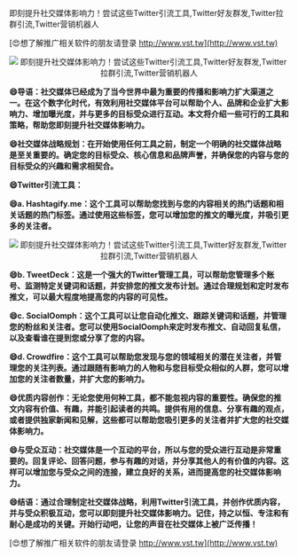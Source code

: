即刻提升社交媒体影响力！尝试这些Twitter引流工具,Twitter好友群发,Twitter拉群引流,Twitter营销机器人

[😍想了解推广相关软件的朋友请登录 http://www.vst.tw](http://www.vst.tw)

 <center><img src="https://vst.tw/MP4/tuiguang/png/0.png" alt="即刻提升社交媒体影响力！尝试这些Twitter引流工具,Twitter好友群发,Twitter拉群引流,Twitter营销机器人"></center>

**😄导语：社交媒体已经成为了当今世界中最为重要的传播和影响力扩大渠道之一。在这个数字化时代，有效利用社交媒体平台可以帮助个人、品牌和企业扩大影响力、增加曝光度，并与更多的目标受众进行互动。本文将介绍一些可行的工具和策略，帮助您即刻提升社交媒体影响力。**

**😄社交媒体战略规划：在开始使用任何工具之前，制定一个明确的社交媒体战略是至关重要的。确定您的目标受众、核心信息和品牌声誉，并确保您的内容与您的目标受众的兴趣和需求相契合。**

**😄Twitter引流工具：**

**😄a. Hashtagify.me：这个工具可以帮助您找到与您的内容相关的热门话题和相关话题的热门标签。通过使用这些标签，您可以增加您的推文的曝光度，并吸引更多的关注者。**

 <center><img src="https://vst.tw/MP4/tuiguang/png/8.png" alt="即刻提升社交媒体影响力！尝试这些Twitter引流工具,Twitter好友群发,Twitter拉群引流,Twitter营销机器人"></center>

**😄b. TweetDeck：这是一个强大的Twitter管理工具，可以帮助您管理多个账号、监测特定关键词和话题，并安排您的推文发布计划。通过合理规划和定时发布推文，可以最大程度地提高您的内容的可见性。**

**😄c. SocialOomph：这个工具可以让您自动化推文、跟踪关键词和话题，并管理您的粉丝和关注者。您可以使用SocialOomph来定时发布推文、自动回复私信，以及查看谁在提到您或分享了您的内容。**

**😄d. Crowdfire：这个工具可以帮助您发现与您的领域相关的潜在关注者，并管理您的关注列表。通过跟随有影响力的人物和与您目标受众相似的人群，您可以增加您的关注者数量，并扩大您的影响力。**

**😄优质内容创作：无论您使用何种工具，都不能忽视内容的重要性。确保您的推文内容有价值、有趣，并能引起读者的共鸣。提供有用的信息、分享有趣的观点，或者提供独家新闻和见解，这些都可以帮助您吸引更多的关注者并扩大您的社交媒体影响力。**

**😄与受众互动：社交媒体是一个互动的平台，所以与您的受众进行互动是非常重要的。回复评论、回答问题，参与有趣的对话，并分享其他人的有价值的内容。这样可以增加您与受众之间的连接，建立良好的关系，进而提高您的社交媒体影响力。**

**😄结语：通过合理制定社交媒体战略，利用Twitter引流工具，并创作优质内容，并与受众积极互动，您可以即刻提升社交媒体影响力。记住，持之以恒、专注和有耐心是成功的关键。开始行动吧，让您的声音在社交媒体上被广泛传播！**

[😍想了解推广相关软件的朋友请登录 http://www.vst.tw](http://www.vst.tw)



